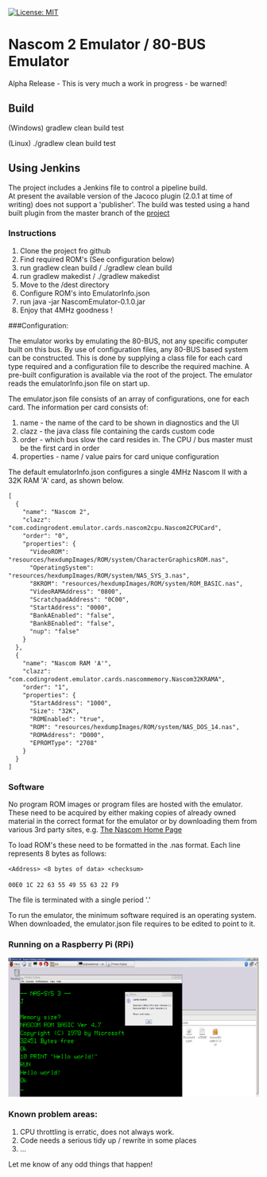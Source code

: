 [![License: MIT](https://img.shields.io/badge/license-MIT-brightgreen.svg)](https://opensource.org/licenses/MIT)

# Nascom 2 Emulator / 80-BUS Emulator

Alpha Release - This is very much a work in progress - be warned!

## Build

(Windows)
gradlew clean build test

(Linux)
./gradlew clean build test


## Using Jenkins

The project includes a Jenkins file to control a pipeline build.  
At present the available version of the Jacoco plugin (2.0.1 at time of writing) does not support a 'publisher'.  The build was tested using a hand built plugin from the master branch of the  [project](https://github.com/jenkinsci/jacoco-plugin)

### Instructions

1. Clone the project fro github
2. Find required ROM's (See configuration below)
3. run gradlew clean build / ./gradlew clean build
5. run gradlew makedist / ./gradlew makedist
6. Move to the /dest directory
7. Configure ROM's into EmulatorInfo.json
8. run java -jar NascomEmulator-0.1.0.jar
9. Enjoy that 4MHz goodness !

###Configuration:

The emulator works by emulating the 80-BUS,  not any specific computer built on this bus. By use of
configuration files, any 80-BUS based system can be constructed.  This is done by supplying a class file
for each card type required and a configuration file to describe the required machine. A pre-built configuration is available
via the root of the project. The emulator reads the emulatorInfo.json file on start up. 

The emulator.json file consists of an array of configurations, one for each card.  The information per card consists of:
 
 1. name - the name of the card to be shown in diagnostics and the UI
 2. clazz - the java class file containing the cards custom code
 3. order - which bus slow the card resides in. The CPU / bus master must be the first card in order
 4. properties - name / value pairs for card unique configuration

The default emulatorInfo.json configures a single 4MHz Nascom II with a 32K RAM 'A' card, as shown below.
```
[
  {
    "name": "Nascom 2",
    "clazz": "com.codingrodent.emulator.cards.nascom2cpu.Nascom2CPUCard",
    "order": "0",
    "properties": {
      "VideoROM": "resources/hexdumpImages/ROM/system/CharacterGraphicsROM.nas",
      "OperatingSystem": "resources/hexdumpImages/ROM/system/NAS_SYS_3.nas",
      "8KROM": "resources/hexdumpImages/ROM/system/ROM_BASIC.nas",
      "VideoRAMAddress": "0800",
      "ScratchpadAddress": "0C00",
      "StartAddress": "0000",
      "BankAEnabled": "false",
      "BankBEnabled": "false",
      "nup": "false"
    }
  },
  {
    "name": "Nascom RAM 'A'",
    "clazz": "com.codingrodent.emulator.cards.nascommemory.Nascom32KRAMA",
    "order": "1",
    "properties": {
      "StartAddress": "1000",
      "Size": "32K",
      "ROMEnabled": "true",
      "ROM": "resources/hexdumpImages/ROM/system/NAS_DOS_14.nas",
      "ROMAddress": "D000",
      "EPROMType": "2708"
    }
  }
]
```


### Software

No program ROM images or program files are hosted with the emulator.  These need to be acquired by either making copies of already owned material in the correct 
format for the emulator or by downloading them from various 3rd party sites, e.g. [The Nascom Home Page](http://www.nascomhomepage.com/)

To load ROM's these need to be formatted in the .nas format. Each line represents 8 bytes as follows:

```
<Address> <8 bytes of data> <checksum>

00E0 1C 22 63 55 49 55 63 22 F9
```

The file is terminated with a single period '.'

To run the emulator, the minimum software required is an operating system. When downloaded, the emulator.json file requires to be edited to point to it. 


### Running on a Raspberry Pi (RPi)

![ScreenShot](img/nascom_pi.png)


### Known problem areas:

1. CPU throttling is erratic, does not always work.
2. Code needs a serious tidy up / rewrite in some places
3. ...

Let me know of any odd things that happen!






